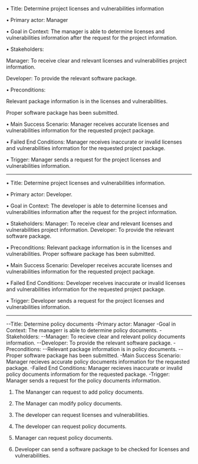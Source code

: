 • Title: Determine project licenses and vulnerabilities information

• Primary actor: Manager

• Goal in Context: The manager is able to determine licenses and vulnerabilities information after the request for the project information.

• Stakeholders:

   Manager: To receive clear and relevant licenses and vulnerabilities project information.

   Developer: To provide the relevant software package.

• Preconditions:
	
   Relevant package information is in the licenses and vulnerabilities.

   Proper software package has been submitted.

• Main Success Scenario: Manager receives accurate licenses and vulnerabilities information for the requested project package.

• Failed End Conditions: Manager receives inaccurate or invalid licenses and vulnerabilities information for the requested project package.

• Trigger: Manager sends a request for the project licenses and vulnerabilities information.


------------------------------------------------------------------------------------------------------------------------------------------

• Title: Determine project licenses and vulnerabilities information.

• Primary actor: Developer.

• Goal in Context: The developer is able to determine licenses and vulnerabilities information after the request for the project information.

• Stakeholders:
	Manager: To receive clear and relevant licenses and vulnerabilities project information.
	Developer: To provide the relevant software package.

• Preconditions:
Relevant package information is in the licenses and vulnerabilities.
Proper software package has been submitted.

• Main Success Scenario: Developer receives accurate licenses and vulnerabilities information for the requested project package.

• Failed End Conditions: Developer receives inaccurate or invalid licenses and vulnerabilities information for the requested project package.

• Trigger: Developer sends a request for the project licenses and vulnerabilities information.


------------------------------------------------------------------------------------------------------------------------------------------

--Title: Determine policy documents
-Primary actor: Manager
-Goal in Context: The managerr is able to determine policy documents.
-Stakeholders:
  --Manager: To recieve clear and relevant policy documents information.
  --Developer: To provide the relevant software package.
-Preconditions:
  --Relevant package information is in policy documents.
  --Proper software package has been submitted.
-Main Success Scenario: Manager recieves accurate policy documents information for the requested package.
-Failed End Conditions: Manager recieves inaccurate or invalid policy documents informatiom for the requested package.
-Trigger: Manager sends a request for the policy documents information.



1. The Mananger can request to add policy documents.

2. The Manager can modify policy documents.

3. The developer can request licenses and vulnerabilities.

4. The developer can request policy documents.

5. Manager can request policy documents.

6. Developer can send a software package to be checked for licenses and vulnerabilities.
